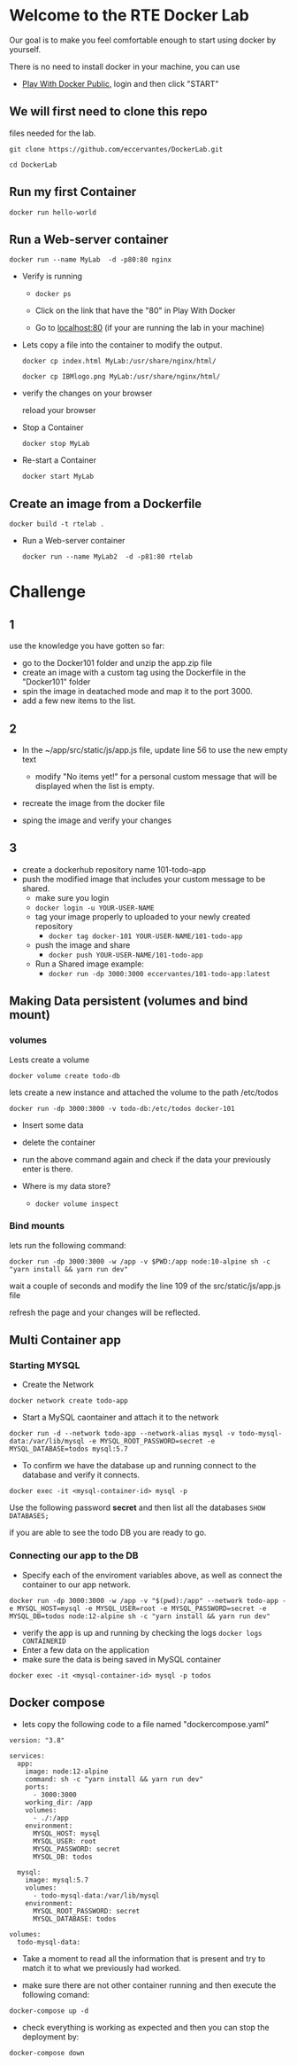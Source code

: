 # Welcome to the RTE Docker Lab
Our goal is to make you feel comfortable enough to start using docker by yourself.

There is no need to install docker in your machine, you can use 

- [Play With Docker Public](https://labs.play-with-docker.com/), login and then click "START"


## We will first need to clone this repo
files needed for the lab. 

`git clone https://github.com/eccervantes/DockerLab.git`

`cd DockerLab`

## Run my first Container
`docker run hello-world`

## Run a Web-server container 
`docker run --name MyLab  -d -p80:80 nginx`

* Verify is running 

     - `docker ps`
     
     - Click on the link that have the "80" in Play With Docker
     
     - Go to [localhost:80](http://localhost:80) (if your are running the lab in your machine)
     
* Lets copy a file into the container to modify the output.

     `docker cp index.html MyLab:/usr/share/nginx/html/`
     
     `docker cp IBMlogo.png MyLab:/usr/share/nginx/html/`
     
* verify the changes on your browser

     reload your browser
     
* Stop a Container

     `docker stop MyLab`
     
* Re-start a Container

     `docker start MyLab`
     
## Create an image from a Dockerfile
`docker build -t rtelab .`

* Run a Web-server container 

     `docker run --name MyLab2  -d -p81:80 rtelab`

#  Challenge 
## 1

use the knowledge you have gotten so far:

* go to the Docker101 folder and unzip the app.zip file
* create an image with a custom tag using the Dockerfile in the "Docker101" folder
* spin the image in deatached mode and map it to the port 3000. 
* add a few new items to the list.

## 2

* In the ~/app/src/static/js/app.js file, update line 56 to use the new empty text
     * modify "No items yet!" for a personal custom message that will be displayed when the list is empty.

* recreate the image from the docker file
* sping the image and verify your changes

## 3

* create a dockerhub repository name 101-todo-app
* push the modified image that includes your custom message to be shared. 
     * make sure you login 
     * `docker login -u YOUR-USER-NAME`
     * tag your image properly to uploaded to your newly created repository
          *  `docker tag docker-101 YOUR-USER-NAME/101-todo-app`
     * push the image and share
          *  `docker push YOUR-USER-NAME/101-todo-app`
     * Run a Shared image example:
          * `docker run -dp 3000:3000 eccervantes/101-todo-app:latest`  
 
## Making Data persistent (volumes and bind mount)

### volumes

Lests create a volume

`docker volume create todo-db`

lets create a new instance and attached the volume to the path /etc/todos

`docker run -dp 3000:3000 -v todo-db:/etc/todos docker-101`

* Insert some data
* delete the container 
* run the above command again and check if the data your previously enter is there. 

* Where is my data store?
     * `docker volume inspect`
     
### Bind mounts

lets run the following command:

`docker run -dp 3000:3000 -w /app -v $PWD:/app node:10-alpine sh -c "yarn install && yarn run dev"`

wait a couple of seconds and modify the line 109 of the src/static/js/app.js file 

refresh the page and your changes will be reflected. 

## Multi Container app

### Starting MYSQL

* Create the Network

`docker network create todo-app`

* Start a MySQL caontainer and attach it to the network

`docker run -d --network todo-app --network-alias mysql -v todo-mysql-data:/var/lib/mysql -e MYSQL_ROOT_PASSWORD=secret -e MYSQL_DATABASE=todos mysql:5.7 `

* To confirm we have the database up and running connect to the database and verify it connects.

`docker exec -it <mysql-container-id> mysql -p`

Use the following password **secret** and then list all the databases `SHOW DATABASES;`

if you are able to see the todo DB you are ready to go. 

### Connecting our app to the DB

* Specify each of the enviroment variables above, as well as connect the container to our app network. 
    
`docker run -dp 3000:3000 -w /app -v "$(pwd):/app" --network todo-app -e MYSQL_HOST=mysql -e MYSQL_USER=root -e MYSQL_PASSWORD=secret -e MYSQL_DB=todos node:12-alpine sh -c "yarn install && yarn run dev" `

* verify the app is up and running by checking the logs `docker logs CONTAINERID`
* Enter a few data on the application
* make sure the data is being saved in MySQL container 

`docker exec -it <mysql-container-id> mysql -p todos`

## Docker compose

* lets copy the following code to a file named "dockercompose.yaml"

```
version: "3.8"

services:
  app:
    image: node:12-alpine
    command: sh -c "yarn install && yarn run dev"
    ports:
      - 3000:3000
    working_dir: /app
    volumes:
      - ./:/app
    environment:
      MYSQL_HOST: mysql
      MYSQL_USER: root
      MYSQL_PASSWORD: secret
      MYSQL_DB: todos

  mysql:
    image: mysql:5.7
    volumes:
      - todo-mysql-data:/var/lib/mysql
    environment: 
      MYSQL_ROOT_PASSWORD: secret
      MYSQL_DATABASE: todos

volumes:
  todo-mysql-data:
```

* Take a moment to read all the information that is present and try to match it to what we previously had worked. 

* make sure there are not other container running and then execute the following comand:

`docker-compose up -d`

* check everything is working as expected and then you can stop the deployment by:

`docker-compose down`
